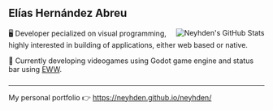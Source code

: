 ## Elías Hernández Abreu

<img align="right" alt="Neyhden's GitHub Stats" src="https://awesome-github-stats.azurewebsites.net/user-stats/neyhden?cardType=level-alternate&Border=DD272700&Background=00000000&Text=607DA5" />

🖥️ Developer pecialized on visual programming, highly interested in building of applications, either web based or native.

🌱 Currently developing videogames using Godot game engine and status bar using [EWW](https://github.com/elkowar/eww).

### 
---

My personal portfolio 👉 https://neyhden.github.io/neyhden/ 
